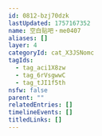```yaml
---
id: 0812-bzj70dzk
lastUpdated: 1757167352
name: 空白贴吧・me0407
aliases: []
layer: 4
categoryId: cat_X3JSNomc
tagIds:
  - tag_aci1X8zw
  - tag_6rVsgwwC
  - tag_tJI1f5th
nsfw: false
parent: ""
relatedEntries: []
timelineEvents: []
titledLinks: []
---
```


